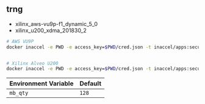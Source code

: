## trng

-   xilinx_aws-vu9p-f1_dynamic_5_0
-   xilinx_u200_xdma_201830_2

```sh
# AWS VU9P
docker inaccel -e PWD -e access_key=$PWD/cred.json -t inaccel/apps:secure-ic run trng-aws --


# Xilinx Alveo U200
docker inaccel -e PWD -e access_key=$PWD/cred.json -t inaccel/apps:secure-ic run trng-u200 --
```

| Environment Variable | Default |
| -------------------- | ------- |
| `mb_qty`             | `128`   |
